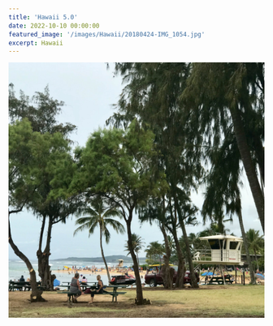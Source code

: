 ```yaml
---
title: 'Hawaii 5.0'
date: 2022-10-10 00:00:00
featured_image: '/images/Hawaii/20180424-IMG_1054.jpg'
excerpt: Hawaii
---
```


<div class="gallery" data-columns="3">

<img src="/images/Hawaii/20180427-IMG_1259.jpg">

</div>

